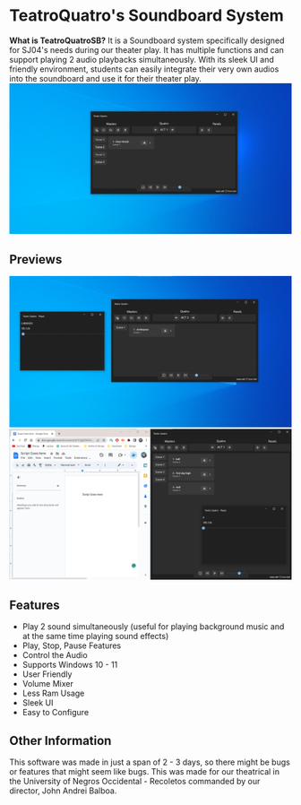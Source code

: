 # TeatroQuatro's Soundboard System
**What is TeatroQuatroSB?** It is a Soundboard system specifically designed for SJ04's needs during our theater play. It has multiple functions and can support playing 2 audio playbacks simultaneously. With its sleek UI and friendly environment, students can easily integrate their very own audios into the soundboard and use it for their theater play.
![image](https://github.com/Dichill/TeatroQuatro/blob/main/Images/1.png?raw=true)

## Previews
![image](https://github.com/Dichill/TeatroQuatro/blob/main/Images/2.png?raw=true)
![image](https://github.com/Dichill/TeatroQuatro/blob/main/Images/3.png?raw=true)

## Features
- Play 2 sound simultaneously (useful for playing background music and at the same time playing sound effects)
- Play, Stop, Pause Features
- Control the Audio
- Supports Windows 10 - 11
- User Friendly
- Volume Mixer
- Less Ram Usage
- Sleek UI
- Easy to Configure

## Other Information
This software was made in just a span of 2 - 3 days, so there might be bugs or features that might seem like bugs. This was made for our theatrical in the University of Negros Occidental - Recoletos commanded by our director, John Andrei Balboa.

